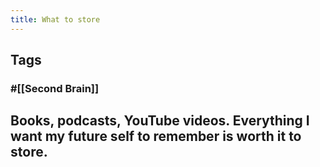 ```yaml
---
title: What to store
---
```


## Tags
### #[[Second Brain]]
## Books, podcasts, YouTube videos. Everything I want my future self to remember is worth it to store.
##

